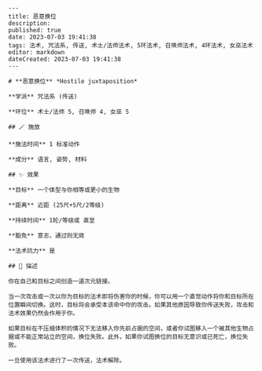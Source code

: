 
    ---
    title: 恶意换位
    description: 
    published: true
    date: 2023-07-03 19:41:38
    tags: 法术, 咒法系, 传送, 术士/法师法术, 5环法术, 召唤师法术, 4环法术, 女巫法术
    editor: markdown
    dateCreated: 2023-07-03 19:41:38
    ---

    # **恶意换位** *Hostile juxtaposition*

    **学派** 咒法系 (传送) 

    **环位** 术士/法师 5, 召唤师 4, 女巫 5

    ## 🪄 施放

    **施法时间** 1 标准动作

    **成分** 语言, 姿势, 材料

    ## ✨ 效果 

    **目标** 一个体型与你相等或更小的生物 

    **距离** 近距 (25尺+5尺/2等级)  

    **持续时间** 1轮/等级或 直至 

    **豁免** 意志，通过则无效

    **法术抗力** 是

    ## 📖 描述

    你在自己和目标之间创造一道次元链接。

    当一次攻击或一次以你为目标的法术即将伤害你的时候，你可以用一个直觉动作将你和目标所在位置瞬间切换。这时，目标将会承受本该命中你的攻击。如果其他原因导致你传送失败，攻击和法术效果仍然会作用于你。

    如果目标在不压缩体积的情况下无法移入你先前占据的空间，或者你试图移入一个被其他生物占据或不能正常站立的空间，换位失败。此外，如果你试图换位的目标无意识或已死亡，换位失败。

    一旦使用该法术进行了一次传送，法术解除。
    